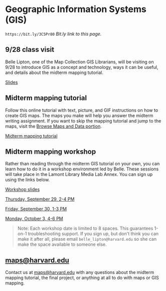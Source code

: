 # Geographic Information Systems (GIS)

`https://bit.ly/3C5Pr80`
*Bit.ly link to this page.*

## 9/28 class visit

Belle Lipton, one of the Map Collection GIS Librarians, will be visiting on 9/28 to introduce GIS as a concept and technology, ways it can be useful, and details about the midterm mapping tutorial. 

[Slides](https://harvardmapcollection.github.io/classes/gened1140/fall-2022/visit/)


## Midterm mapping tutorial 

Follow this online tutorial with text, picture, and GIF instructions on how to create GIS maps. The maps you make will help you answer the midterm writing assignment. If you want to skip the mapping tutorial and jump to the maps, visit the [Browse Maps and Data portion](https://harvardmapcollection.github.io/classes/gened1140/fall-2022/assignment/).

[Midterm mapping tutorial](https://harvardmapcollection.github.io/classes/gened1140/fall-2022/assignment)


## Midterm mapping workshop

Rather than reading through the midterm GIS tutorial on your own, you can learn how to do it in a workshop environment led by Belle. These sessions will take place in the Lamont Library Media Lab Annex. You can sign up using the links below.

[Workshop slides](https://www.canva.com/design/DAFMSShvkmY/f5HGG-a9NcqjWp6SI85vvg/view?utm_content=DAFMSShvkmY&utm_campaign=designshare&utm_medium=link&utm_source=publishpresent)

[Thursday, September 29, 2-4 PM](https://www.eventbrite.com/e/gened-1140-gis-tutorial-tickets-420299606437)

[Friday, September 30, 1-3 PM](https://www.eventbrite.com/e/gened-1140-gis-tutorial-tickets-420302585347)

[Monday, October 3, 4-6 PM](https://www.eventbrite.com/e/gened-1140-gis-tutorial-tickets-420302715737)

> Note: Each workshop date is limited to 8 spaces. This guarantees 1-on-1 troubleshooting support. If you sign up, but don't think you can make it after all, please email `belle_lipton@harvard.edu` so she can make the space available to someone else. 

## maps@harvard.edu

Contact us at maps@harvard.edu with any questions about the midterm mapping tutorial, the final project, or anything at all to do with maps or GIS mapping. 